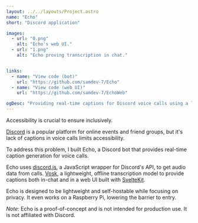 ```yaml
---
layout: ../../layouts/Project.astro
name: "Echo"
short: "Discord application"

images:
  - url: "0.png"
    alt: "Echo's web UI."    
  - url: "1.png"
    alt: "Echo proving transcription in chat."


links:
  - name: "View code (bot)"
    url: "https://github.com/samdev-7/Echo"
  - name: "View code (web UI)"
    url: "https://github.com/samdev-7/EchoWeb"

ogDesc: "Providing real-time captions for Discord voice calls using a local speech recognition model."
---
```


Accessibility is crucial to ensure inclusively.

[Discord](https://discord.com) is a popular platform for online events and friend groups, but it's lack of captions in voice calls limits accessibility.

To address this problem, I built Echo, a Discord bot that provides real-time caption generation for voice calls.

Echo uses [discord.js](https://discord.js.org/), a JavaScript wrapper for Discord's API, to get audio data from calls. [Vosk](https://alphacephei.com/vosk/), a lightweight, offline transcription model to provide captions both in-chat and in a web UI built with [SvelteKit](https://kit.svelte.dev/).

Echo is designed to be lightweight and self-hostable while focusing on privacy. It even works on a Raspberry Pi, lowering the barrier to entry.

_Note_: Echo is a proof-of-concept and is not intended for production use. It is not affiliated with Discord.

